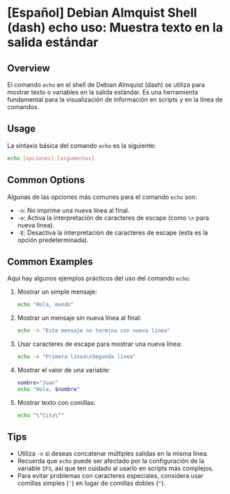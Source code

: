 # [Español] Debian Almquist Shell (dash) echo uso: Muestra texto en la salida estándar

## Overview
El comando `echo` en el shell de Debian Almquist (dash) se utiliza para mostrar texto o variables en la salida estándar. Es una herramienta fundamental para la visualización de información en scripts y en la línea de comandos.

## Usage
La sintaxis básica del comando `echo` es la siguiente:

```bash
echo [opciones] [argumentos]
```

## Common Options
Algunas de las opciones más comunes para el comando `echo` son:

- `-n`: No imprime una nueva línea al final.
- `-e`: Activa la interpretación de caracteres de escape (como `\n` para nueva línea).
- `-E`: Desactiva la interpretación de caracteres de escape (esta es la opción predeterminada).

## Common Examples
Aquí hay algunos ejemplos prácticos del uso del comando `echo`:

1. Mostrar un simple mensaje:
   ```bash
   echo "Hola, mundo"
   ```

2. Mostrar un mensaje sin nueva línea al final:
   ```bash
   echo -n "Este mensaje no termina con nueva línea"
   ```

3. Usar caracteres de escape para mostrar una nueva línea:
   ```bash
   echo -e "Primera línea\nSegunda línea"
   ```

4. Mostrar el valor de una variable:
   ```bash
   nombre="Juan"
   echo "Hola, $nombre"
   ```

5. Mostrar texto con comillas:
   ```bash
   echo "\"Cita\""
   ```

## Tips
- Utiliza `-n` si deseas concatenar múltiples salidas en la misma línea.
- Recuerda que `echo` puede ser afectado por la configuración de la variable `IFS`, así que ten cuidado al usarlo en scripts más complejos.
- Para evitar problemas con caracteres especiales, considera usar comillas simples (`'`) en lugar de comillas dobles (`"`).
